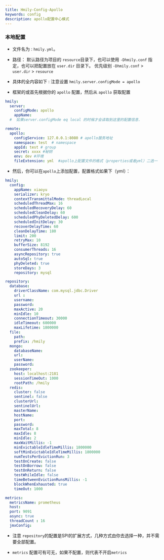 ```yaml
---
title: Hmily-Config-Apollo
keywords: config
description: apollo配置中心模式
---
```


### 本地配置

 * 文件名为 : `hmily.yml`。
 
 * 路径： 默认路径为项目的 `resource`目录下，也可以使用 `-Dhmily.conf` 指定，也可以把配置放在 `user.dir` 目录下。
         优先级别 `-Dhmily.conf` > `user.dir` > `resource`
         
 * 具体的全内容如下 : 注意设置 `hmily.server.configMode = apollo` 
 
 * 框架的或首先根据你的 `apollo` 配置，然后从 `apollo` 获取配置   

```yaml
hmily:
  server:
    configMode: apollo
    appName: 
  #  如果server.configMode eq local 的时候才会读取到这里的配置信息.

remote:
  apollo:
    configService: 127.0.0.1:8080 # apollo服务地址
    namespace: test  # namespace
    appId: test # group
    secret: xxxx #秘钥
    env: dev #环境
    fileExtension: yml  #apollo上配置文件的格式（properties或者yml）二选一
```

* 然后，你可以在`apollo`上添加配置，配置格式如果下（yml）：

```yaml
hmily:
  config:
    appName: xiaoyu
    serializer: kryo
    contextTransmittalMode: threadLocal
    scheduledThreadMax: 16
    scheduledRecoveryDelay: 60
    scheduledCleanDelay: 60
    scheduledPhyDeletedDelay: 600
    scheduledInitDelay: 30
    recoverDelayTime: 60
    cleanDelayTime: 180
    limit: 200
    retryMax: 10
    bufferSize: 8192
    consumerThreads: 16
    asyncRepository: true
    autoSql: true
    phyDeleted: true
    storeDays: 3
    repository: mysql

repository:
  database:
    driverClassName: com.mysql.jdbc.Driver
    url :
    username:
    password:
    maxActive: 20
    minIdle: 10
    connectionTimeout: 30000
    idleTimeout: 600000
    maxLifetime: 1800000
  file:
    path:
    prefix: /hmily
  mongo:
    databaseName:
    url:
    userName:
    password:
  zookeeper:
    host: localhost:2181
    sessionTimeOut: 1000
    rootPath: /hmily
  redis:
    cluster: false
    sentinel: false
    clusterUrl:
    sentinelUrl:
    masterName:
    hostName:
    port:
    password:
    maxTotal: 8
    maxIdle: 8
    minIdle: 2
    maxWaitMillis: -1
    minEvictableIdleTimeMillis: 1800000
    softMinEvictableIdleTimeMillis: 1800000
    numTestsPerEvictionRun: 3
    testOnCreate: false
    testOnBorrow: false
    testOnReturn: false
    testWhileIdle: false
    timeBetweenEvictionRunsMillis: -1
    blockWhenExhausted: true
    timeOut: 1000

metrics:
  metricsName: prometheus
  host:
  port: 9091
  async: true
  threadCount : 16
  jmxConfig:
```

* 注意 `repository`的配置是SPI的扩展方式，几种方式由你去选择一种，并不需要全部配置。

* `metrics` 配置可有可无，如果不配置，则代表不开启`metrics`

 
